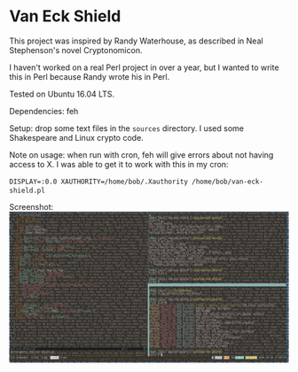 # Van Eck Shield

This project was inspired by Randy Waterhouse, as described in Neal Stephenson's novel Cryptonomicon.

I haven't worked on a real Perl project in over a year, but I wanted to write this in Perl because Randy wrote his in Perl.

Tested on Ubuntu 16.04 LTS.

Dependencies: feh

Setup: drop some text files in the `sources` directory. I used some Shakespeare and Linux crypto code.

Note on usage: when run with cron, feh will give errors about not having access to X.
I was able to get it to work with this in my cron:

```
DISPLAY=:0.0 XAUTHORITY=/home/bob/.Xauthority /home/bob/van-eck-shield.pl
```

Screenshot:
![Example image](/van-eck-shield.png?raw=true "Van Eck Shield")

